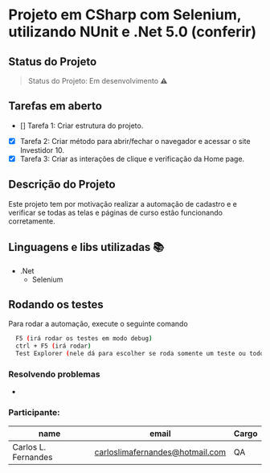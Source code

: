 
# Projeto em CSharp com Selenium, utilizando NUnit e .Net 5.0 (conferir)


## Status do Projeto
> Status do Projeto: Em desenvolvimento :warning:

## Tarefas em aberto
- [] Tarefa 1: Criar estrutura do projeto.
- [x] Tarefa 2: Criar método para abrir/fechar o navegador e acessar o site Investidor 10.
- [x] Tarefa 3: Criar as interações de clique e verificação da Home page.

## Descrição do Projeto
Este projeto tem por motivação realizar a automação de cadastro e e verificar se todas as telas e páginas de curso estão funcionando corretamente.



## Linguagens e libs utilizadas :books:
- .Net 
    - Selenium

## Rodando os testes

Para rodar a automação, execute o seguinte comando

```bash
  F5 (irá rodar os testes em modo debug)
  ctrl + F5 (irá rodar)
  Test Explorer (nele dá para escolher se roda somente um teste ou todos que tiver)
```

### Resolvendo problemas
-

### Participante:

|name|email|Cargo|
| -------- | -------- | -------- 
|Carlos L. Fernandes|carloslimafernandes@hotmail.com|QA|